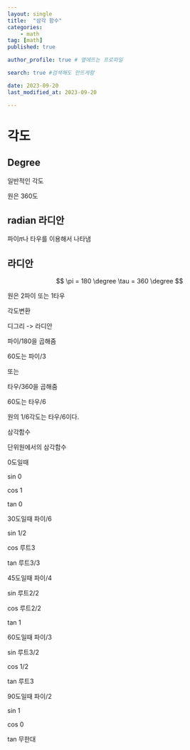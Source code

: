 ```yaml
---
layout: single
title:  "삼각 함수"
categories: 
    - math
tag: [math]
published: true

author_profile: true # 옆에뜨는 프로파일

search: true #검색해도 안뜨게함

date: 2023-09-20
last_modified_at: 2023-09-20

---
```


# 각도

## Degree

일반적인 각도

원은 360도

## radian 라디안

파이$\pi$나 타우를 이용해서 나타냄
## 라디안

$$
 \pi =  180 \degree
 \tau =  360 \degree
$$

원은 2파이 또는 1타우

각도변환

디그리 -> 라디안

파이/180을 곱해줌

60도는 파이/3

또는

타우/360을 곱해줌

60도는 타우/6

원의 1/6각도는 타우/6이다.

 삼각함수

단위원에서의 삼각함수 

  

0도일때 

sin 0

cos 1

tan 0

30도일때  파이/6

sin 1/2

cos 루트3

tan 루트3/3

45도일때 파이/4

sin 루트2/2

cos 루트2/2

tan 1

60도일때 파이/3

sin 루트3/2

cos 1/2

tan 루트3

90도일때 파이/2

sin 1

cos 0

tan 무한대